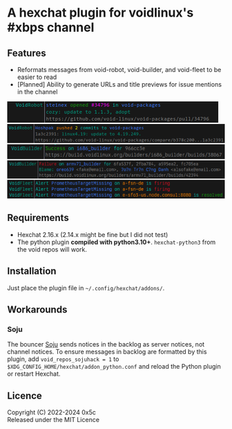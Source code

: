 # A hexchat plugin for voidlinux's #xbps channel

## Features

- Reformats messages from void-robot, void-builder, and void-fleet to be easier to read
- [Planned] Ability to generate URLs and title previews for issue mentions in the channel


![Reformatted PR notice](img/robot_pr.png)  
![Reformatted Push notice](img/robot_push.png)  
![Reformatted builder success](img/builder_success.png)  
![Reformatted builder fail](img/builder_fail.png)  
![Reformatted fleet alerts](img/fleet_alert.png)  

## Requirements

- Hexchat 2.16.x (2.14.x might be fine but I did not test)
- The python plugin **compiled with python3.10+**. `hexchat-python3` from the void repos will work.

## Installation

Just place the plugin file in `~/.config/hexchat/addons/`.


## Workarounds

### Soju

The bouncer [Soju](https://soju.im) sends notices in the backlog as server notices, not channel notices. To ensure messages in backlog are formatted by this plugin, add `void_repos_sojuhack = 1` to `$XDG_CONFIG_HOME/hexchat/addon_python.conf` and reload the Python plugin or restart Hexchat.

## Licence

Copyright (C) 2022-2024 0x5c  
Released under the MIT Licence
